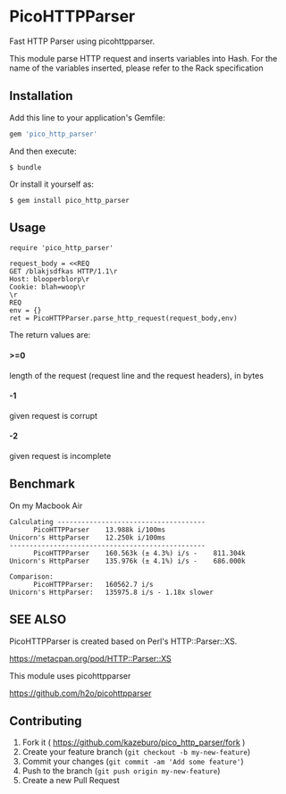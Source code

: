 # PicoHTTPParser

Fast HTTP Parser using picohttpparser.

This module parse HTTP request and inserts variables into Hash. For the name of the variables inserted, please refer to the Rack specification

## Installation

Add this line to your application's Gemfile:

```ruby
gem 'pico_http_parser'
```

And then execute:

    $ bundle

Or install it yourself as:

    $ gem install pico_http_parser

## Usage

```
require 'pico_http_parser'

request_body = <<REQ
GET /blakjsdfkas HTTP/1.1\r
Host: blooperblorp\r
Cookie: blah=woop\r
\r
REQ
env = {}
ret = PicoHTTPParser.parse_http_request(request_body,env)
```

The return values are:

#### >=0

length of the request (request line and the request headers), in bytes

#### -1

given request is corrupt

#### -2

given request is incomplete

## Benchmark

On my Macbook Air

```
Calculating -------------------------------------
      PicoHTTPParser    13.988k i/100ms
Unicorn's HttpParser    12.250k i/100ms
-------------------------------------------------
      PicoHTTPParser    160.563k (± 4.3%) i/s -    811.304k
Unicorn's HttpParser    135.976k (± 4.1%) i/s -    686.000k

Comparison:
      PicoHTTPParser:   160562.7 i/s
Unicorn's HttpParser:   135975.8 i/s - 1.18x slower
```

## SEE ALSO

PicoHTTPParser is created based on Perl's HTTP::Parser::XS. 

https://metacpan.org/pod/HTTP::Parser::XS

This module uses picohttpparser

https://github.com/h2o/picohttpparser

## Contributing

1. Fork it ( https://github.com/kazeburo/pico_http_parser/fork )
2. Create your feature branch (`git checkout -b my-new-feature`)
3. Commit your changes (`git commit -am 'Add some feature'`)
4. Push to the branch (`git push origin my-new-feature`)
5. Create a new Pull Request

